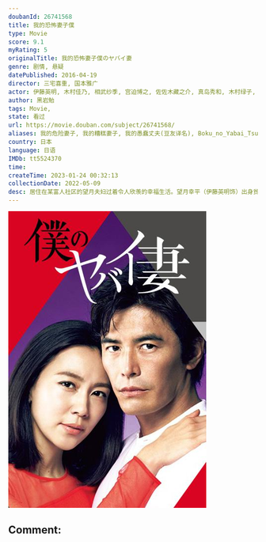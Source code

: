 ```yaml
---
doubanId: 26741568
title: 我的恐怖妻子僕
type: Movie
score: 9.1
myRating: 5
originalTitle: 我的恐怖妻子僕のヤバイ妻
genre: 剧情, 悬疑
datePublished: 2016-04-19
director: 三宅喜重, 国本雅广
actor: 伊藤英明, 木村佳乃, 相武纱季, 宫迫博之, 佐佐木藏之介, 真岛秀和, 木村绿子, 高桥一生, 佐藤隆太, 浅香航大, 游井亮子, 梅泽昌代, 小园凌央, 木内心结, 山中崇, 近江谷太朗
author: 黑岩勉
tags: Movie, 
state: 看过
url: https://movie.douban.com/subject/26741568/
aliases: 我的危险妻子, 我的糟糕妻子, 我的愚蠢丈夫(豆友译名), Boku_no_Yabai_Tsuma, My_Dangerous_Wife
country: 日本
language: 日语
IMDb: tt5524370
time: 
createTime: 2023-01-24 00:32:13
collectionDate: 2022-05-09
desc: 居住在某富人社区的望月夫妇过着令人欣羡的幸福生活。望月幸平（伊藤英明饰）出身贫寒，不过他的妻子真理亚（木村佳乃饰）家境优渥。真理亚的父母去世后留下了丰厚的遗产，利用这笔钱幸平经营了一家咖啡店。日常...
---
```


![image](assets/p2417263298.jpg)

Comment: 
---

